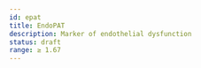 ```yaml
---
id: epat
title: EndoPAT
description: Marker of endothelial dysfunction
status: draft
range: ≥ 1.67
---
```



